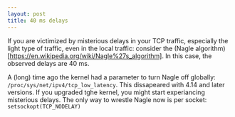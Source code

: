 ```yaml
---
layout: post
title: 40 ms delays
---
```


If you are victimized by misterious delays in your TCP traffic, especially the light type of traffic, even in the local traffic: consider the (Nagle algorithm)[https://en.wikipedia.org/wiki/Nagle%27s_algorithm]. In this case, the observed delays are 40 ms.

A (long) time ago the kernel had a parameter to turn Nagle off globally: ```/proc/sys/net/ipv4/tcp_low_latency```. This dissapeared with 4.14 and later versions. If you upgraded tghe kernel, you might start experiancing misterious delays. The only way to wrestle Nagle now is per socket: ```setsockopt(TCP_NODELAY)```

